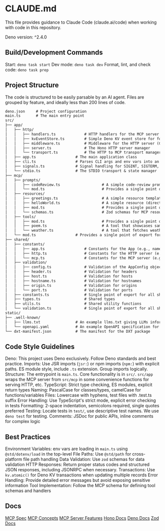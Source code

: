 # CLAUDE.md

This file provides guidance to Claude Code (claude.ai/code) when working with code in this repository.

Deno version: ^2.4.0

## Build/Development Commands

Start: `deno task start`
Dev mode: `deno task dev`
Format, lint, and check code: `deno task prep`

## Project Structure

The code is structured to be easily parsable by an AI agent. Files are grouped by feature, and ideally less than 200 lines of code.

```markdown
deno.json     # Project configuration
main.ts       # The main entry point
src/              
├── app/    
│   ├── http/
│   │   ├── handlers.ts             # HTTP handlers for the MCP server (GET, POST, etc.)
│   │   ├── kvEventStore.ts         # Simple Deno KV event store for for session resumability
│   │   ├── middleware.ts           # Middleware for the HTTP server (CORS, rate limiting, etc.)
│   │   ├── server.ts               # The Hono HTTP server manager
│   │   └── transport.ts            # The HTTP to MCP transport manager
│   ├── app.ts                  # The main application class
│   ├── cli.ts                  # Parses CLI args and env vars into an AppConfig object
│   ├── signals.ts              # Signal handling for SIGINT, SIGTERM, etc.
│   └── stdio.ts                # The STDIO transport & state manager
├── mcp/ 
│   ├── prompts/                             
│   │   ├── codeReview.ts                   # A simple code-review prompt example
│   │   └── mod.ts                          # Provides a single point of export for all the MCP prompts
│   ├── resources/                             
│   │   ├── greetings.ts                    # A simple resource template (dynamic resource) example
│   │   ├── helloWorld.ts                   # A simple resource (direct resource) example
│   │   ├── mod.ts                          # Provides a single point of export for all the MCP resources
│   │   └── schemas.ts                      # Zod schemas for MCP resources
│   ├── tools/                             
│   │   ├── mod.ts                          # Provides a single point of export for all the MCP tools
│   │   ├── poem.ts                         # A tool that showcases sampling
│   │   └── weather.ts                      # A tool that fetches weather data
│   └── mod.ts                  # Provides a single point of export for the MCP server and all the MCP internals
├── shared/
│   ├── constants/  
│   │   ├── app.ts                  # Constants for the App (e.g., name, description, etc.)
│   │   ├── http.ts                 # Constants for the HTTP server (e.g., headers, ports, etc.)
│   │   └── mcp.ts                  # Constants for the MCP server (e.g., capabilities, etc.)
│   ├── validation/
│   │   ├── config.ts               # Validation of the AppConfig object
│   │   ├── header.ts               # Validation for headers
│   │   ├── host.ts                 # Validation for hosts
│   │   ├── hostname.ts             # Validation for hostnames
│   │   ├── origin.ts               # Validation for origins
│   │   └── port.ts                 # Validation for ports
│   ├── constants.ts                # Single point of export for all shared constants
│   ├── types.ts                    # Shared types
│   ├── utils.ts                    # Shared utility functions
│   └── validation.ts               # Single point of export for all shared validation functions
static/             
├── .well-known/    
│   ├── llms.txt                # An example llms.txt giving LLMs information about the server    
│   └── openapi.yaml            # An example OpenAPI specification for the server 
└── dxt-manifest.json           # The manifest for the DXT package
```

## Code Style Guidelines

Deno: This project uses Deno exclusively. Follow Deno standards and best practice.
Imports: Use JSR imports (`jsr:`) or npm imports (`npm:`) with explicit paths. ES module style, include `.ts` extension. Group imports logically.
Structure: The entrypoint is `main.ts`. Core functionality is in `src/`. `src/app` wraps the MCP server from `src/mcp` in some convenience functions for serving HTTP, etc.
TypeScript: Strict type checking, ES modules, explicit return types
Naming: PascalCase for classes/types, camelCase for functions/variables
Files: Lowercase with hyphens, test files with .test.ts suffix
Error Handling: Use TypeScript's strict mode, explicit error checking in tests
Formatting: 2-space indentation, semicolons required, single quotes preferred
Testing: Locate tests in `test/`, use descriptive test names. We use `deno test` for testing.
Comments: JSDoc for public APIs, inline comments for complex logic

## Best Practices

Environment Variables: env vars are loading in `main.ts` using `@std/dotenv/load` in the top-level
File Paths: Use `@std/path` for cross-platform file path handling
Data Validation: Use `zod` schemas for data validation
HTTP Responses: Return proper status codes and structured JSON responses, including JSONRPC when necessary.
Transactions: Use `kv.atomic()` for Deno KV transactions when updating multiple records
Error Handling: Provide detailed error messages but avoid exposing sensitive information
Tool Implementation: Follow the MCP schema for defining tool schemas and handlers

## Docs

[MCP Spec](https://modelcontextprotocol.io/specification/2025-06-18)
[MCP Concepts](https://modelcontextprotocol.io/docs/concepts/)
[MCP Server Features](https://modelcontextprotocol.io/specification/2025-06-18/server/index)
[Hono Docs](https://hono.dev/docs/)
[Deno Docs](https://docs.deno.com/)
[Zod Docs](https://zod.dev/)
